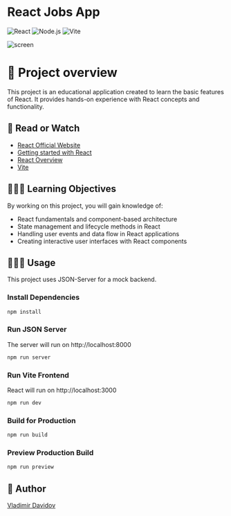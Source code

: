 # React Jobs App

![React](https://img.shields.io/badge/React-17.0.2-blue)
![Node.js](https://img.shields.io/badge/Node.js-14.17.6-green)
![Vite](https://img.shields.io/badge/Vite-2.6.14-yellow)

![screen](https://github.com/v-dav/holbertonschool-web_react/assets/115344057/9a261f2f-4316-4862-bf77-4fd2657a6516)

# 🧐 Project overview

This project is an educational application created to learn the basic features of React. It provides hands-on experience with React concepts and functionality.

## 📖 Read or Watch

- [React Official Website](https://reactjs.org/)
- [Getting started with React](https://reactjs.org/docs/getting-started.html)
- [React Overview](https://reactjs.org/docs/hello-world.html)
- [Vite](https://vitejs.dev/)

## 🧑🏻‍💻 Learning Objectives

By working on this project, you will gain knowledge of:

- React fundamentals and component-based architecture
- State management and lifecycle methods in React
- Handling user events and data flow in React applications
- Creating interactive user interfaces with React components


## 🧑🏻‍💻 Usage

This project uses JSON-Server for a mock backend.

### Install Dependencies

```bash
npm install
```

### Run JSON Server

The server will run on http://localhost:8000

```bash
npm run server
```

### Run Vite Frontend

React will run on http://localhost:3000

```bash
npm run dev
```

### Build for Production

```bash
npm run build
```

### Preview Production Build

```bash
npm run preview
```

##  🙇 Author

[Vladimir Davidov](https://github.com/v-dav) 
